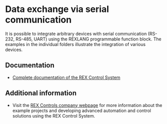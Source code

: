 Data exchange via serial communication 
======================================

It is possible to integrate arbitrary devices with serial communication (RS-232, 
RS-485, UART) using the REXLANG programmable function block. The examples in the 
individual folders illustrate the integration of various devices. 

## Documentation ##

- [Complete documentation of the REX Control System](http://www.rexcontrols.com/documentation-and-support)

## Additional information ##

- Visit the [REX Controls company webpage](http://www.rexcontrols.com) 
for more information about the example projects and developing advanced 
automation and control solutions using the REX Control System.

